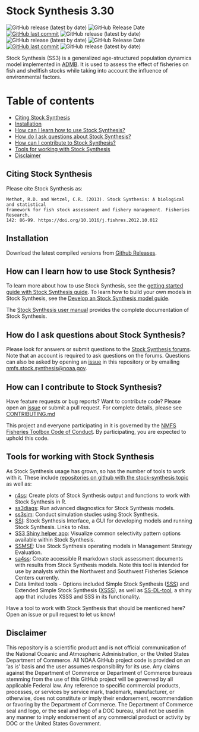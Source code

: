 # Stock Synthesis 3.30
![GitHub release (latest by date)](https://img.shields.io/github/v/release/nmfs-ost/ss3-source-code)
![GitHub Release Date](https://img.shields.io/github/release-date/nmfs-ost/ss3-source-code)
[![GitHub last commit](https://img.shields.io/github/last-commit/nmfs-ost/ss3-source-code)](https://github.com/nmfs-ost/ss3-source-code/commits/main)
![GitHub release (latest by date)](https://img.shields.io/github/downloads/nmfs-ost/ss3-source-code/latest/total)
![GitHub release (latest by date)](https://img.shields.io/github/v/release/nmfs-ost/ss3-source-code)
![GitHub Release Date](https://img.shields.io/github/release-date/nmfs-ost/ss3-source-code)
[![GitHub last commit](https://img.shields.io/github/last-commit/nmfs-ost/ss3-source-code)](https://github.com/nmfs-ost/ss3-source-code/commits/main)
![GitHub release (latest by date)](https://img.shields.io/github/downloads/nmfs-ost/ss3-source-code/latest/total)

Stock Synthesis (SS3) is a generalized age-structured population dynamics model implemented in [ADMB](http://www.admb-project.org/). It is used to assess the effect of fisheries on fish and shellfish stocks while taking into account the influence of environmental factors.

# Table of contents
-   [Citing Stock Synthesis](#citing-stock-synthesis)
-   [Installation](#installation)
-   [How can I learn how to use Stock Synthesis?](#how-can-i-learn-how-to-use-stock-synthesis)
-   [How do I ask questions about Stock Synthesis?](#how-do-i-ask-questions-about-stock-synthesis)
-   [How can I contribute to Stock Synthesis?](#how-can-i-contribute-to-stock-synthesis)
-   [Tools for working with Stock Synthesis](#tools-for-working-with-stock-synthesis)
-   [Disclaimer](#disclaimer)


## Citing Stock Synthesis

Please cite Stock Synthesis as:

```
Methot, R.D. and Wetzel, C.R. (2013). Stock Synthesis: A biological and statistical
framework for fish stock assessment and fishery management. Fisheries Research, 
142: 86-99. https://doi.org/10.1016/j.fishres.2012.10.012
```

## Installation

Download the latest compiled versions from [Github Releases](https://github.com/nmfs-ost/ss3-source-code/releases).

## How can I learn how to use Stock Synthesis?

To learn more about how to use Stock Synthesis, see the [getting started guide with Stock Synthesis guide](https://nmfs-ost.github.io/ss3-doc/Getting_Started_SS3.html). To learn how to build your own models in Stock Synthesis, see the [Develop an Stock Synthesis model guide](https://nmfs-ost.github.io/ss3-doc/ss3_model_tips.html).

The [Stock Synthesis user manual](https://nmfs-ost.github.io/doc/SS330_User_Manual_release.html) provides the complete documentation of Stock Synthesis.

## How do I ask questions about Stock Synthesis?

Please look for answers or submit questions to the [Stock Synthesis forums](https://vlab.noaa.gov/web/stock-synthesis/public-forums). Note that an account is required to ask questions on the forums. Questions can also be asked by opening an [issue](https://github.com/nmfs-ost/ss3-source-code/issues) in this repository or by emailing nmfs.stock.synthesis@noaa.gov.

## How can I contribute to Stock Synthesis?

Have feature requests or bug reports? Want to contribute code? Please open an [issue](https://github.com/nmfs-ost/ss3-source-code/issues) or submit a pull request. For complete details, please see [CONTRIBUTING.md](CONTRIBUTING.md)

This project and everyone participating in it is governed by the [NMFS Fisheries Toolbox Code of Conduct](https://github.com/nmfs-fish-tools/Resources/blob/master/CODE_OF_CONDUCT.md). By participating, you are expected to uphold this code.

## Tools for working with Stock Synthesis

As Stock Synthesis usage has grown, so has the number of tools to work with it. These include [repositories on github with the stock-synthesis topic](https://github.com/topics/stock-synthesis) as well as:

- [r4ss](https://github.com/r4ss/r4ss): Create plots of Stock Synthesis output and functions to work with Stock Synthesis in R.
- [ss3diags](https://github.com/PIFSCstockassessments/ss3diags): Run advanced diagnostics for Stock Synthesis models.
- [ss3sim](https://github.com/ss3sim/ss3sim): Conduct simulation studies using Stock Synthesis.
- [SSI](https://vlab.noaa.gov/web/stock-synthesis/document-library/-/document_library/0LmuycloZeIt/view/5042951): Stock Synthesis Interface, a GUI for developing models and running Stock Synthesis. Links to r4ss.
- [SS3 Shiny helper app](https://connect.fisheries.noaa.gov/ss3-helper/): Visualize common selectivity pattern options available within Stock Synthesis.
- [SSMSE](https://github.com/nmfs-fish-tools/SSMSE): Use Stock Synthesis operating models in Management Strategy Evaluation.
- [sa4ss](https://github.com/nwfsc-assess/sa4ss): Create accessible R markdown stock assessment documents with results from Stock Synthesis models. Note this tool is intended for use by analysts within the Northwest and Southwest Fisheries Science Centers currently.
- Data limited tools - Options included Simple Stock Synthesis ([SSS](https://github.com/shcaba/SSS)) and Extended Simple Stock Synthesis ([XSSS](https://github.com/chantelwetzel-noaa/XSSS)), as well as [SS-DL-tool](https://github.com/shcaba/SS-DL-tool), a shiny app that includes XSSS and SSS in its functionality.

Have a tool to work with Stock Synthesis that should be mentioned here? Open an issue or pull request to let us know!

## Disclaimer

This repository is a scientific product and is not official communication of the National Oceanic and
Atmospheric Administration, or the United States Department of Commerce. All NOAA GitHub project
code is provided on an ‘as is’ basis and the user assumes responsibility for its use. Any claims against the
Department of Commerce or Department of Commerce bureaus stemming from the use of this GitHub
project will be governed by all applicable Federal law. Any reference to specific commercial products,
processes, or services by service mark, trademark, manufacturer, or otherwise, does not constitute or
imply their endorsement, recommendation or favoring by the Department of Commerce. The Department
of Commerce seal and logo, or the seal and logo of a DOC bureau, shall not be used in any manner to
imply endorsement of any commercial product or activity by DOC or the United States Government.
